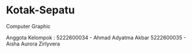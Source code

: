 # Kotak-Sepatu
Computer Graphic

Anggota Kelompok :
5222600034 - Ahmad Adyatma Akbar
5222600035 - Aisha Aurora Zirlyvera
